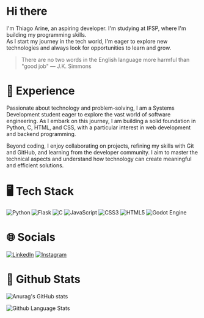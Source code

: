 # Hi there

I'm Thiago Arine, an aspiring developer. I'm studying at IFSP, where I'm building my programming skills. </br>
As I start my journey in the tech world, I'm eager to explore new technologies and always look for opportunities to learn and grow.

> There are no two words in the English language more harmful than "good job" — J.K. Simmons

# :jigsaw: Experience

Passionate about technology and problem-solving, I am a Systems Development student eager to explore the vast world of software engineering. As I embark on this journey, I am building a solid foundation in Python, C, HTML, and CSS, with a particular interest in web development and backend programming.

Beyond coding, I enjoy collaborating on projects, refining my skills with Git and GitHub, and learning from the developer community. I aim to master the technical aspects and understand how technology can create meaningful and efficient solutions.

# :desktop_computer: Tech Stack

![Python](https://img.shields.io/badge/Python-FFD43B?style=for-the-badge&logo=python&logoColor=blue) ![Flask](https://img.shields.io/badge/Flask-FA9A34?style=for-the-badge&logo=flask&logoColor=black) ![C](https://img.shields.io/badge/C-222422?style=for-the-badge&logo=c&logoColor=white) ![JavaScript](https://img.shields.io/badge/JavaScript-3B76FF.svg?style=for-the-badge&logo=javascript) ![CSS3](https://img.shields.io/badge/CSS3-10317D?style=for-the-badge&logo=CSS) ![HTML5](https://img.shields.io/badge/HTML5-E34F26?style=for-the-badge&logo=html5&logoColor=white) ![Godot Engine](https://img.shields.io/badge/GODOT-%23FFFFFF.svg?style=for-the-badge&logo=godot-engine) 
# 🌐 Socials

[![LinkedIn](https://img.shields.io/badge/LinkedIn-0077B5?style=for-the-badge)](https://www.linkedin.com/in/thiago-arine) [![Instagram](https://img.shields.io/badge/Instagram-FF0069?style=for-the-badge&logo=Instagram&logoColor=white)](https://www.instagram.com/thiago.arine/)

# :dizzy: Github Stats

![Anurag's GitHub stats](https://github-readme-stats.vercel.app/api?username=thiago-arine&show_icons=true&theme=transparent)

![Github Language Stats](https://github-readme-stats.vercel.app/api/top-langs/?username=thiago-arine&theme=transparent)

